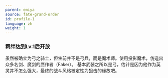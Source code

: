 ```yaml
---
parent: emiya
source: fate-grand-order
id: profile-1
language: zh
weight: 1
---
```


### 羁绊达到Lv.1后开放

虽然被确立为弓之骑士，但生前并不是弓兵，而是魔术师。使用投影魔术，仿造出众多名剑、魔剑的赝作者（Faker）。
基本武装之所以是弓，估计是因为他作为英灵并不怎么强大，最终的战斗风格被定性为狙击的缘故吧。
